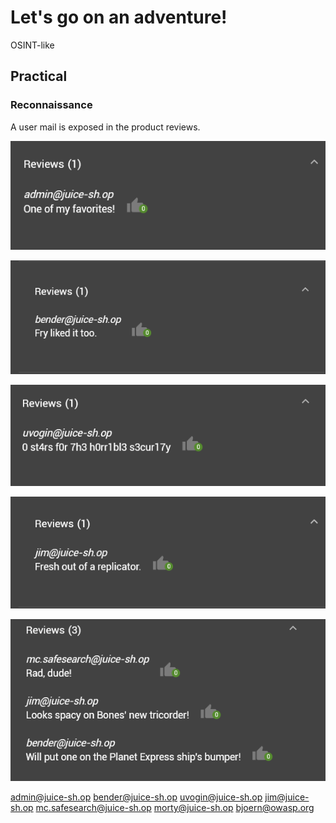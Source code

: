 # Let's go on an adventure! 

OSINT-like

## Practical
 
### Reconnaissance
 
A user mail is exposed in the product reviews.
 
![72efab18d7afc2030ac0f3cb4b2aa47e.png](_resources/a867afbea36047fc8945dca905b2ba22.png)

![9e3ac706a32bb34f0a97efaa643b7d4f.png](_resources/4f842b2e74c442cfb9b7ff9673dcb741.png)

![b165ba950aca6fc4420f12ce3f3ed2e2.png](_resources/27bc946501f34a32ba562ba8788a8fac.png)

![31481a38500a237e4acf8ce945e2d962.png](_resources/819502984ed448e0a7f546fb8c5c3d99.png)

![2ceaa361a170ead9df6dc636d28b0d45.png](_resources/04c167dd3c9d4de1a6effaf01e34bb63.png)

admin@juice-sh.op
bender@juice-sh.op
uvogin@juice-sh.op
jim@juice-sh.op
mc.safesearch@juice-sh.op
morty@juice-sh.op
bjoern@owasp.org